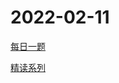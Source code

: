# 2022-02-11

[每日一题](https://github.com/shfshanyue/Daily-Question/issues)

[精读系列](https://github.com/ascoders/weekly)